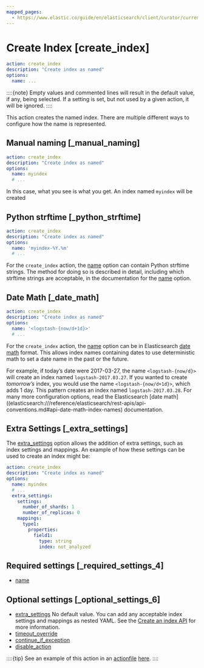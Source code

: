 ```yaml
---
mapped_pages:
  - https://www.elastic.co/guide/en/elasticsearch/client/curator/current/create_index.html
---
```


# Create Index [create_index]

```yaml
action: create_index
description: "Create index as named"
options:
  name: ...
```

::::{note}
Empty values and commented lines will result in the default value, if any, being selected.  If a setting is set, but not used by a given action, it will be ignored.
::::


This action creates the named index.  There are multiple different ways to configure how the name is represented.

## Manual naming [_manual_naming]

```yaml
action: create_index
description: "Create index as named"
options:
  name: myindex
  # ...
```

In this case, what you see is what you get. An index named `myindex` will be created


## Python strftime [_python_strftime]

```yaml
action: create_index
description: "Create index as named"
options:
  name: 'myindex-%Y.%m'
  # ...
```

For the `create_index` action, the [name](/reference/option_name.md) option can contain Python strftime strings.  The method for doing so is described in detail, including which strftime strings are acceptable, in the documentation for the [name](/reference/option_name.md) option.


## Date Math [_date_math]

```yaml
action: create_index
description: "Create index as named"
options:
  name: '<logstash-{now/d+1d}>'
  # ...
```

For the `create_index` action, the [name](/reference/option_name.md) option can be in Elasticsearch [date math](elasticsearch:///reference/elasticsearch/rest-apis/api-conventions.md#api-date-math-index-names) format. This allows index names containing dates to use deterministic math to set a date name in the past or the future.

For example, if today’s date were 2017-03-27, the name `<logstash-{now/d}>` will create an index named `logstash-2017.03.27`. If you wanted to create *tomorrow’s* index, you would use the name `<logstash-{now/d+1d}>`, which adds 1 day.  This pattern creates an index named `logstash-2017.03.28`.  For many more configuration options, read the Elasticsearch [date math]((elasticsearch:///reference/elasticsearch/rest-apis/api-conventions.md#api-date-math-index-names) documentation.


## Extra Settings [_extra_settings]

The [extra_settings](/reference/option_extra_settings.md) option allows the addition of extra settings, such as index settings and mappings.  An example of how these settings can be used to create an index might be:

```yaml
action: create_index
description: "Create index as named"
options:
  name: myindex
  # ...
  extra_settings:
    settings:
      number_of_shards: 1
      number_of_replicas: 0
    mappings:
      type1:
        properties:
          field1:
            type: string
            index: not_analyzed
```


## Required settings [_required_settings_4]

* [name](/reference/option_name.md)


## Optional settings [_optional_settings_6]

* [extra_settings](/reference/option_extra_settings.md) No default value.  You can add any acceptable index settings and mappings as nested YAML.  See the [Create an index API](https://www.elastic.co/docs/api/doc/elasticsearch/operation/operation-indices-create) for more information.
* [timeout_override](/reference/option_timeout_override.md)
* [continue_if_exception](/reference/option_continue.md)
* [disable_action](/reference/option_disable.md)

::::{tip}
See an example of this action in an [actionfile](/reference/actionfile.md) [here](/reference/ex_create_index.md).
::::



